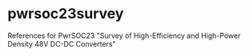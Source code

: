 # pwrsoc23survey
References for PwrSOC23 "Survey of High-Efficiency and High-Power Density 48V DC-DC Converters"
